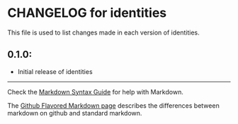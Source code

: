 # CHANGELOG for identities

This file is used to list changes made in each version of identities.

## 0.1.0:

* Initial release of identities

- - - 
Check the [Markdown Syntax Guide](http://daringfireball.net/projects/markdown/syntax) for help with Markdown.

The [Github Flavored Markdown page](http://github.github.com/github-flavored-markdown/) describes the differences between markdown on github and standard markdown.
